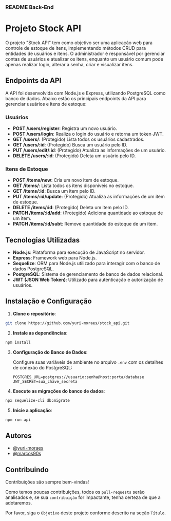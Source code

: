 ### README Back-End

# Projeto Stock API

O projeto "Stock API" tem como objetivo ser uma aplicação web para controle de estoque de itens, implementando métodos CRUD para entidades de usuários e itens. O administrador é responsável por gerenciar contas de usuários e atualizar os itens, enquanto um usuário comum pode apenas realizar login, alterar a senha, criar e visualizar itens.

## Endpoints da API

A API foi desenvolvida com Node.js e Express, utilizando PostgreSQL como banco de dados. Abaixo estão os principais endpoints da API para gerenciar usuários e itens de estoque:

### **Usuários**

- **POST /users/register**: Registra um novo usuário.  
- **POST /users/login**: Realiza o login do usuário e retorna um token JWT.  
- **GET /users/**: (Protegido) Lista todos os usuários cadastrados.  
- **GET /users/:id**: (Protegido) Busca um usuário pelo ID.  
- **PUT /users/edit/:id**: (Protegido) Atualiza as informações de um usuário.  
- **DELETE /users/:id**: (Protegido) Deleta um usuário pelo ID.  

### **Itens de Estoque**

- **POST /items/new**: Cria um novo item de estoque.  
- **GET /items/**: Lista todos os itens disponíveis no estoque.  
- **GET /items/:id**: Busca um item pelo ID.  
- **PUT /items/:id/update**: (Protegido) Atualiza as informações de um item de estoque.  
- **DELETE /items/:id**: (Protegido) Deleta um item pelo ID.  
- **PATCH /items/:id/add**: (Protegido) Adiciona quantidade ao estoque de um item.  
- **PATCH /items/:id/subt**: Remove quantidade do estoque de um item.  

## Tecnologias Utilizadas

- **Node.js**: Plataforma para execução de JavaScript no servidor.
- **Express**: Framework web para Node.js.
- **Sequelize**: ORM para Node.js utilizado para interagir com o banco de dados PostgreSQL.
- **PostgreSQL**: Sistema de gerenciamento de banco de dados relacional.
- **JWT (JSON Web Token)**: Utilizado para autenticação e autorização de usuários.

## Instalação e Configuração

1. **Clone o repositório**:

```bash
git clone https://github.com/yuri-moraes/stock_api.git
```

2. **Instale as dependências**:

```bash
npm install
```

3. **Configuração do Banco de Dados**:

   Configure suas variáveis de ambiente no arquivo `.env` com os detalhes de conexão do PostgreSQL:

   ```env
   POSTGRES_URL=postgres://usuario:senha@host:porta/database
   JWT_SECRET=sua_chave_secreta
   ```

4. **Execute as migrações do banco de dados**:

```bash
npx sequelize-cli db:migrate
```

5. **Inicie a aplicação**:

```bash
npm run api
```

## Autores

- [@yuri-moraes](https://www.github.com/yuri-moraes)
- [@marcos90s](https://github.com/marcos90s/stock_api)

## Contribuindo

Contribuições são sempre bem-vindas!

Como temos poucas contribuições, todos os `pull-requests` serão analisados e, se sua `contribuição` for impactante, tenha certeza de que a adotaremos.

Por favor, siga o `Objetivo` deste projeto conforme descrito na seção `Título`.
